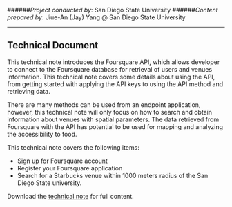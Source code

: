 ######*Project conducted by*: San Diego State University
######*Content prepared by*: Jiue-An (Jay) Yang @ San Diego State University

---

## Technical Document

This technical note introduces the Foursquare API, which allows developer to connect to the Foursquare database for retrieval of users and venues information.  This technical note covers some details about using the API, from getting started with applying the API keys to using the API method and retrieving data.

There are many methods can be used from an endpoint application, however, this technical note will only focus on how to search and obtain information about venues with spatial parameters.  The data retrieved from Foursquare with the API has potential to be used for mapping and analyzing the accessibility to food.

This technical note covers the following items:
* Sign up for Foursquare account
* Register your Foursquare application
* Search for a Starbucks venue within 1000 meters radius of the San Diego State university.

Download the [technical note](https://github.com/HDMA-SDSU/HDMA-SocialMediaAPI/blob/dev/API-Foursquare/Tech_Document/Tech-Doc-FQ-API-02082015.docx?raw=true) for full content.